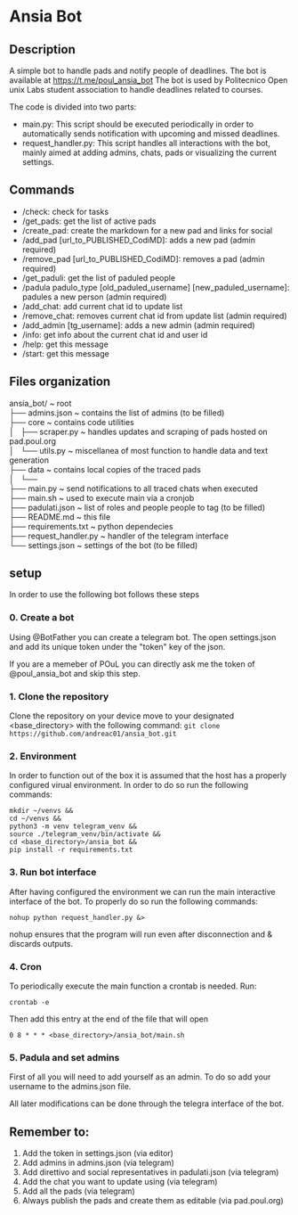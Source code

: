 # Ansia Bot

## Description

A simple bot to handle pads and notify people of deadlines.
The bot is available at https://t.me/poul_ansia_bot
The bot is used by Politecnico Open unix Labs student association to handle deadlines related to courses.

The code is divided into two parts:
- main.py: This script should be executed periodically in order to automatically sends notification with upcoming and missed deadlines. 
- request_handler.py: This script handles all interactions with the bot, mainly aimed at adding admins, chats, pads or visualizing the current settings.

## Commands

 - /check:  check for tasks
 - /get_pads:  get the list of active pads
 - /create_pad:  create the markdown for a new pad and links for social
 - /add_pad [url_to_PUBLISHED_CodiMD]:  adds a new pad (admin required)
 - /remove_pad [url_to_PUBLISHED_CodiMD]:  removes a pad (admin required)
 - /get_paduli:  get the list of paduled people
 - /padula padulo_type [old_paduled_username] [new_paduled_username]:  padules a new person (admin required)
 - /add_chat:  add current chat id to update list
 - /remove_chat:  removes current chat id from update list (admin required)
 - /add_admin [tg_username]:  adds a new admin (admin required)
 - /info:  get info about the current chat id and user id
 - /help:  get this message
 - /start:  get this message

## Files organization

ansia_bot/  			~ root <br>
├── admins.json 	~ contains the list of admins (to be filled)  <br>
├── core  				~ contains code utilities <br>
│   ├── scraper.py  	~ handles updates and scraping of pads hosted on pad.poul.org <br>
│   └── utils.py  		~ miscellanea of most function to handle data and text generation <br>
├── data 				~ contains local copies of the traced pads <br>
│   └──  <br>
├── main.py 			~ send notifications to all traced chats when executed <br>
├── main.sh  			~ used to execute main via a cronjob <br>
├── padulati.json  		~ list of roles and people people to tag (to be filled) <br> 
├── README.md  			~ this file <br>
├── requirements.txt  	~ python dependecies  <br>
├── request_handler.py	~ handler of the telegram interface  <br>
└── settings.json		~ settings of the bot (to be filled) <br>

## setup

In order to use the following bot follows these steps

### 0. Create a bot

Using @BotFather you can create a telegram bot. The open settings.json and add its unique token under the "token" key of the json.

If you are a memeber of POuL you can directly ask me the token of @poul_ansia_bot and skip this step.

### 1. Clone the repository

Clone the repository on your device move to your designated <base_directory> with the following command:
`git clone https://github.com/andreac01/ansia_bot.git`

### 2. Environment

In order to function out of the box it is assumed that the host has a properly configured virual environment. In order to do so run the following commands:

```
mkdir ~/venvs &&
cd ~/venvs &&
python3 -m venv telegram_venv &&
source ./telegram_venv/bin/activate &&
cd <base_directory>/ansia_bot &&
pip install -r requirements.txt
```

### 3. Run bot interface

After having configured the environment we can run the main interactive interface of the bot. To properly do so run the following commands:

```
nohup python request_handler.py &>
```

nohup ensures that the program will run even after disconnection and & discards outputs.

### 4. Cron

To periodically execute the main function a crontab is needed. Run:
```
crontab -e
```
Then add this entry at the end of the file that will open

`0 8 * * * <base_directory>/ansia_bot/main.sh`

### 5. Padula and set admins

First of all you will need to add yourself as an admin. To do so add your username to the admins.json file.

All later modifications can be done through the telegra interface of the bot.

## Remember to:

1. Add the token in settings.json (via editor)
2. Add admins in admins.json (via telegram)
3. Add direttivo and social representatives in padulati.json (via telegram)
4. Add the chat you want to update using (via telegram)
5. Add all the pads (via telegram)
6. Always publish the pads and create them as editable (via pad.poul.org)
